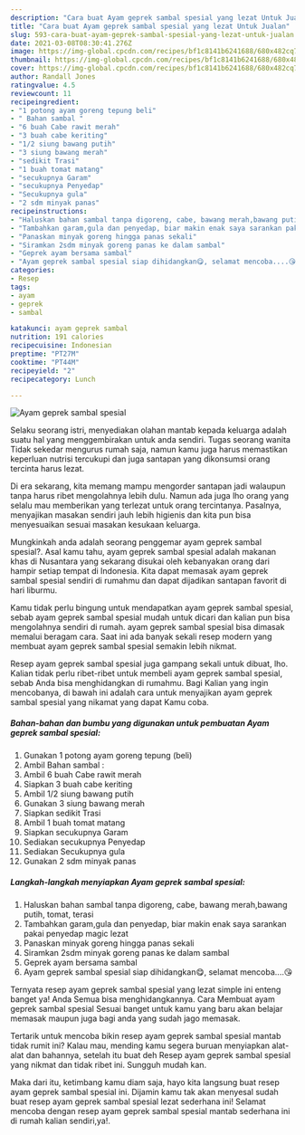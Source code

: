 ```yaml
---
description: "Cara buat Ayam geprek sambal spesial yang lezat Untuk Jualan"
title: "Cara buat Ayam geprek sambal spesial yang lezat Untuk Jualan"
slug: 593-cara-buat-ayam-geprek-sambal-spesial-yang-lezat-untuk-jualan
date: 2021-03-08T08:30:41.276Z
image: https://img-global.cpcdn.com/recipes/bf1c8141b6241688/680x482cq70/ayam-geprek-sambal-spesial-foto-resep-utama.jpg
thumbnail: https://img-global.cpcdn.com/recipes/bf1c8141b6241688/680x482cq70/ayam-geprek-sambal-spesial-foto-resep-utama.jpg
cover: https://img-global.cpcdn.com/recipes/bf1c8141b6241688/680x482cq70/ayam-geprek-sambal-spesial-foto-resep-utama.jpg
author: Randall Jones
ratingvalue: 4.5
reviewcount: 11
recipeingredient:
- "1 potong ayam goreng tepung beli"
- " Bahan sambal "
- "6 buah Cabe rawit merah"
- "3 buah cabe keriting"
- "1/2 siung bawang putih"
- "3 siung bawang merah"
- "sedikit Trasi"
- "1 buah tomat matang"
- "secukupnya Garam"
- "secukupnya Penyedap"
- "Secukupnya gula"
- "2 sdm minyak panas"
recipeinstructions:
- "Haluskan bahan sambal tanpa digoreng, cabe, bawang merah,bawang putih, tomat, terasi"
- "Tambahkan garam,gula dan penyedap, biar makin enak saya sarankan pakai penyedap magic lezat"
- "Panaskan minyak goreng hingga panas sekali"
- "Siramkan 2sdm minyak goreng panas ke dalam sambal"
- "Geprek ayam bersama sambal"
- "Ayam geprek sambal spesial siap dihidangkan😋, selamat mencoba....😘"
categories:
- Resep
tags:
- ayam
- geprek
- sambal

katakunci: ayam geprek sambal 
nutrition: 191 calories
recipecuisine: Indonesian
preptime: "PT27M"
cooktime: "PT44M"
recipeyield: "2"
recipecategory: Lunch

---
```



![Ayam geprek sambal spesial](https://img-global.cpcdn.com/recipes/bf1c8141b6241688/680x482cq70/ayam-geprek-sambal-spesial-foto-resep-utama.jpg)

Selaku seorang istri, menyediakan olahan mantab kepada keluarga adalah suatu hal yang menggembirakan untuk anda sendiri. Tugas seorang  wanita Tidak sekedar mengurus rumah saja, namun kamu juga harus memastikan keperluan nutrisi tercukupi dan juga santapan yang dikonsumsi orang tercinta harus lezat.

Di era  sekarang, kita memang mampu mengorder santapan jadi walaupun tanpa harus ribet mengolahnya lebih dulu. Namun ada juga lho orang yang selalu mau memberikan yang terlezat untuk orang tercintanya. Pasalnya, menyajikan masakan sendiri jauh lebih higienis dan kita pun bisa menyesuaikan sesuai masakan kesukaan keluarga. 



Mungkinkah anda adalah seorang penggemar ayam geprek sambal spesial?. Asal kamu tahu, ayam geprek sambal spesial adalah makanan khas di Nusantara yang sekarang disukai oleh kebanyakan orang dari hampir setiap tempat di Indonesia. Kita dapat memasak ayam geprek sambal spesial sendiri di rumahmu dan dapat dijadikan santapan favorit di hari liburmu.

Kamu tidak perlu bingung untuk mendapatkan ayam geprek sambal spesial, sebab ayam geprek sambal spesial mudah untuk dicari dan kalian pun bisa mengolahnya sendiri di rumah. ayam geprek sambal spesial bisa dimasak memalui beragam cara. Saat ini ada banyak sekali resep modern yang membuat ayam geprek sambal spesial semakin lebih nikmat.

Resep ayam geprek sambal spesial juga gampang sekali untuk dibuat, lho. Kalian tidak perlu ribet-ribet untuk membeli ayam geprek sambal spesial, sebab Anda bisa menghidangkan di rumahmu. Bagi Kalian yang ingin mencobanya, di bawah ini adalah cara untuk menyajikan ayam geprek sambal spesial yang nikamat yang dapat Kamu coba.

<!--inarticleads1-->

##### Bahan-bahan dan bumbu yang digunakan untuk pembuatan Ayam geprek sambal spesial:

1. Gunakan 1 potong ayam goreng tepung (beli)
1. Ambil  Bahan sambal :
1. Ambil 6 buah Cabe rawit merah
1. Siapkan 3 buah cabe keriting
1. Ambil 1/2 siung bawang putih
1. Gunakan 3 siung bawang merah
1. Siapkan sedikit Trasi
1. Ambil 1 buah tomat matang
1. Siapkan secukupnya Garam
1. Sediakan secukupnya Penyedap
1. Sediakan Secukupnya gula
1. Gunakan 2 sdm minyak panas




<!--inarticleads2-->

##### Langkah-langkah menyiapkan Ayam geprek sambal spesial:

1. Haluskan bahan sambal tanpa digoreng, cabe, bawang merah,bawang putih, tomat, terasi
1. Tambahkan garam,gula dan penyedap, biar makin enak saya sarankan pakai penyedap magic lezat
1. Panaskan minyak goreng hingga panas sekali
1. Siramkan 2sdm minyak goreng panas ke dalam sambal
1. Geprek ayam bersama sambal
1. Ayam geprek sambal spesial siap dihidangkan😋, selamat mencoba....😘




Ternyata resep ayam geprek sambal spesial yang lezat simple ini enteng banget ya! Anda Semua bisa menghidangkannya. Cara Membuat ayam geprek sambal spesial Sesuai banget untuk kamu yang baru akan belajar memasak maupun juga bagi anda yang sudah jago memasak.

Tertarik untuk mencoba bikin resep ayam geprek sambal spesial mantab tidak rumit ini? Kalau mau, mending kamu segera buruan menyiapkan alat-alat dan bahannya, setelah itu buat deh Resep ayam geprek sambal spesial yang nikmat dan tidak ribet ini. Sungguh mudah kan. 

Maka dari itu, ketimbang kamu diam saja, hayo kita langsung buat resep ayam geprek sambal spesial ini. Dijamin kamu tak akan menyesal sudah buat resep ayam geprek sambal spesial lezat sederhana ini! Selamat mencoba dengan resep ayam geprek sambal spesial mantab sederhana ini di rumah kalian sendiri,ya!.

